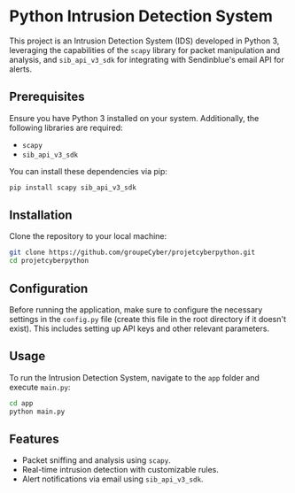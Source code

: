 # Python Intrusion Detection System

This project is an Intrusion Detection System (IDS) developed in Python 3, leveraging the capabilities of the `scapy` library for packet manipulation and analysis, and `sib_api_v3_sdk` for integrating with Sendinblue's email API for alerts.

## Prerequisites

Ensure you have Python 3 installed on your system. Additionally, the following libraries are required:

- `scapy`
- `sib_api_v3_sdk`

You can install these dependencies via pip:

```bash
pip install scapy sib_api_v3_sdk
```

## Installation

Clone the repository to your local machine:

```bash
git clone https://github.com/groupeCyber/projetcyberpython.git
cd projetcyberpython
```

## Configuration

Before running the application, make sure to configure the necessary settings in the `config.py` file (create this file in the root directory if it doesn't exist). This includes setting up API keys and other relevant parameters.

## Usage

To run the Intrusion Detection System, navigate to the `app` folder and execute `main.py`:

```bash
cd app
python main.py
```

## Features

- Packet sniffing and analysis using `scapy`.
- Real-time intrusion detection with customizable rules.
- Alert notifications via email using `sib_api_v3_sdk`.
